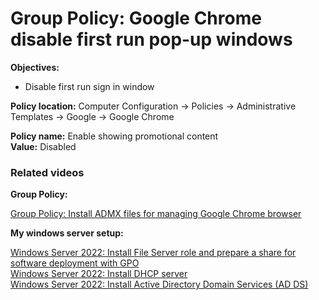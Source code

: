# Group Policy: Google Chrome disable first run pop-up windows

<b>Objectives:</b>

* Disable first run sign in window

<b>Policy location:</b> Computer Configuration -> Policies -> Administrative Templates -> Google -> Google Chrome

<b>Policy name:</b> Enable showing promotional content <br />
<b>Value:</b> Disabled

### Related videos

<b>Group Policy:</b> <br />

[Group Policy: Install ADMX files for managing Google Chrome browser](https://youtu.be/CvTRn6JwPmM)

<b>My windows server setup:</b> <br />

[Windows Server 2022: Install File Server role and prepare a share for software deployment with GPO](https://youtu.be/jEWSdC2qwyA) <br />
[Windows Server 2022: Install DHCP server](https://youtu.be/8n0MD9stQis) <br />
[Windows Server 2022: Install Active Directory Domain Services (AD DS)](https://youtu.be/1cYewbW3Tl0) <br />